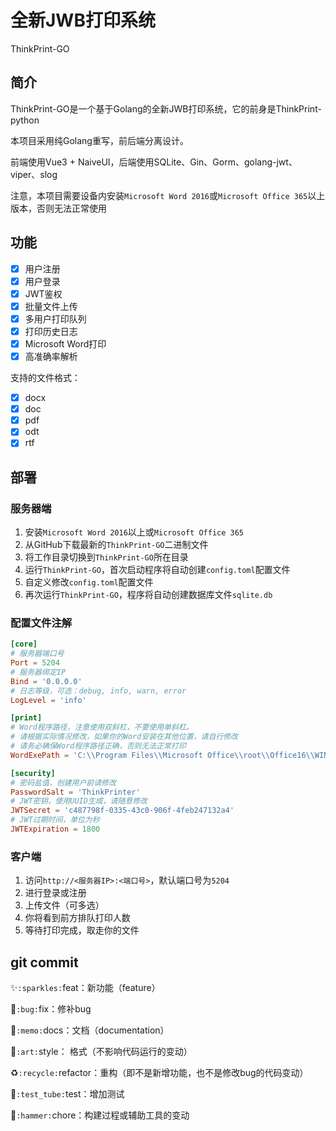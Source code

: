 # 全新JWB打印系统

ThinkPrint-GO

## 简介

ThinkPrint-GO是一个基于Golang的全新JWB打印系统，它的前身是ThinkPrint-python

本项目采用纯Golang重写，前后端分离设计。

前端使用Vue3 + NaiveUI，后端使用SQLite、Gin、Gorm、golang-jwt、viper、slog

注意，本项目需要设备内安装``Microsoft Word 2016``或``Microsoft Office 365``以上版本，否则无法正常使用

## 功能

- [x] 用户注册
- [x] 用户登录
- [x] JWT鉴权
- [x] 批量文件上传
- [x] 多用户打印队列
- [x] 打印历史日志
- [x] Microsoft Word打印
- [x] 高准确率解析

支持的文件格式：
- [x] docx
- [x] doc
- [x] pdf
- [x] odt
- [x] rtf

## 部署

### 服务器端

1. 安装``Microsoft Word 2016``以上或``Microsoft Office 365``
2. 从GitHub下载最新的``ThinkPrint-GO``二进制文件
3. 将工作目录切换到``ThinkPrint-GO``所在目录
4. 运行``ThinkPrint-GO``，首次启动程序将自动创建``config.toml``配置文件
5. 自定义修改``config.toml``配置文件
6. 再次运行``ThinkPrint-GO``，程序将自动创建数据库文件``sqlite.db``

### 配置文件注解

````toml
[core]
# 服务器端口号
Port = 5204
# 服务器绑定IP
Bind = '0.0.0.0'
# 日志等级，可选：debug, info, warn, error
LogLevel = 'info'

[print]
# Word程序路径，注意使用双斜杠，不要使用单斜杠。
# 请根据实际情况修改，如果你的Word安装在其他位置，请自行修改
# 请务必确保Word程序路径正确，否则无法正常打印
WordExePath = 'C:\\Program Files\\Microsoft Office\\root\\Office16\\WINWORD.EXE'

[security]
# 密码盐值，创建用户前请修改
PasswordSalt = 'ThinkPrinter'
# JWT密钥，使用UUID生成，请随意修改
JWTSecret = 'c487798f-0335-43c0-906f-4feb247132a4'
# JWT过期时间，单位为秒
JWTExpiration = 1800
````

### 客户端

1. 访问``http://<服务器IP>:<端口号>``，默认端口号为``5204``
2. 进行登录或注册
3. 上传文件（可多选）
4. 你将看到前方排队打印人数
5. 等待打印完成，取走你的文件

## git commit

✨`:sparkles:`feat：新功能（feature）

🐛`:bug:`fix：修补bug

📝`:memo:`docs：文档（documentation）

🎨`:art:`style： 格式（不影响代码运行的变动）

♻️`:recycle:`refactor：重构（即不是新增功能，也不是修改bug的代码变动）

🧪`:test_tube:`test：增加测试

🔨`:hammer:`chore：构建过程或辅助工具的变动
